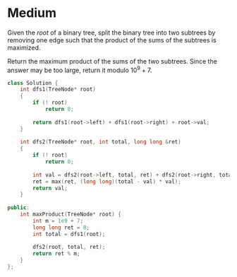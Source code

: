 # Medium

Given the $root$ of a binary tree, split the binary tree into two subtrees by removing one edge such that the product of the sums of the subtrees is maximized.

Return the maximum product of the sums of the two subtrees. Since the answer may be too large, return it modulo $10^9 + 7$.

```cpp
class Solution {
    int dfs1(TreeNode* root)
    {
        if (! root)
            return 0;
        
        return dfs1(root->left) + dfs1(root->right) + root->val;
    }
    
    int dfs2(TreeNode* root, int total, long long &ret)
    {
        if (! root)
            return 0;
        
        int val = dfs2(root->left, total, ret) + dfs2(root->right, total, ret) + root->val;
        ret = max(ret, (long long)(total - val) * val);
        return val;
    }
    
public:
    int maxProduct(TreeNode* root) {
        int m = 1e9 + 7;
        long long ret = 0;
        int total = dfs1(root);
        
        dfs2(root, total, ret);
        return ret % m;
    }
};
```
